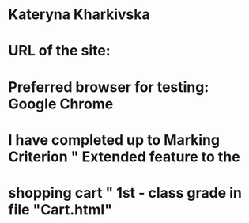# Kateryna Kharkivska
# URL of the site: 
# Preferred browser for testing: Google Chrome
# I have completed up to Marking Criterion " Extended feature to the
# shopping cart " 1st - class grade in file "Cart.html"
